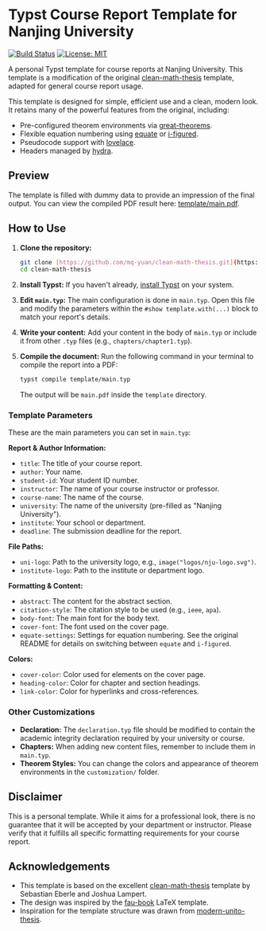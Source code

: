 # Typst Course Report Template for Nanjing University

[![Build Status](https://github.com/mq-yuan/clean-math-thesis/actions/workflows/build.yml/badge.svg)](https://github.com/mq-yuan/clean-math-thesis/actions/workflows/build.yml)
[![License: MIT](https://img.shields.io/badge/License-MIT-success.svg)](https://opensource.org/licenses/MIT)

A personal Typst template for course reports at Nanjing University. This template is a modification of the original [clean-math-thesis](https://github.com/sebaseb98/clean-math-thesis) template, adapted for general course report usage.

This template is designed for simple, efficient use and a clean, modern look. It retains many of the powerful features from the original, including:

- Pre-configured theorem environments via [great-theorems](https://typst.app/universe/package/great-theorems).
- Flexible equation numbering using [equate](https://typst.app/universe/package/equate) or [i-figured](https://typst.app/universe/package/i-figured/).
- Pseudocode support with [lovelace](https://typst.app/universe/package/lovelace).
- Headers managed by [hydra](https://typst.app/universe/package/hydra).

## Preview

The template is filled with dummy data to provide an impression of the final output. You can view the compiled PDF result here: [template/main.pdf](./template/main.pdf).

## How to Use

1.  **Clone the repository:**
    ```bash
    git clone [https://github.com/mq-yuan/clean-math-thesis.git](https://github.com/mq-yuan/clean-math-thesis.git)
    cd clean-math-thesis
    ```

2.  **Install Typst:**
    If you haven't already, [install Typst](https://github.com/typst/typst?tab=readme-ov-file#installation) on your system.

3.  **Edit `main.typ`:**
    The main configuration is done in `main.typ`. Open this file and modify the parameters within the `#show template.with(...)` block to match your report's details.

4.  **Write your content:**
    Add your content in the body of `main.typ` or include it from other `.typ` files (e.g., `chapters/chapter1.typ`).

5.  **Compile the document:**
    Run the following command in your terminal to compile the report into a PDF:
    ```bash
    typst compile template/main.typ
    ```
    The output will be `main.pdf` inside the `template` directory.

### Template Parameters

These are the main parameters you can set in `main.typ`:

**Report & Author Information:**
* `title`: The title of your course report.
* `author`: Your name.
* `student-id`: Your student ID number.
* `instructor`: The name of your course instructor or professor.
* `course-name`: The name of the course.
* `university`: The name of the university (pre-filled as "Nanjing University").
* `institute`: Your school or department.
* `deadline`: The submission deadline for the report.

**File Paths:**
* `uni-logo`: Path to the university logo, e.g., `image("logos/nju-logo.svg")`.
* `institute-logo`: Path to the institute or department logo.

**Formatting & Content:**
* `abstract`: The content for the abstract section.
* `citation-style`: The citation style to be used (e.g., `ieee`, `apa`).
* `body-font`: The main font for the body text.
* `cover-font`: The font used on the cover page.
* `equate-settings`: Settings for equation numbering. See the original README for details on switching between `equate` and `i-figured`.

**Colors:**
* `cover-color`: Color used for elements on the cover page.
* `heading-color`: Color for chapter and section headings.
* `link-color`: Color for hyperlinks and cross-references.

### Other Customizations

-   **Declaration:** The `declaration.typ` file should be modified to contain the academic integrity declaration required by your university or course.
-   **Chapters:** When adding new content files, remember to include them in `main.typ`.
-   **Theorem Styles:** You can change the colors and appearance of theorem environments in the `customization/` folder.

## Disclaimer

This is a personal template. While it aims for a professional look, there is no guarantee that it will be accepted by your department or instructor. Please verify that it fulfills all specific formatting requirements for your course report.

## Acknowledgements

-   This template is based on the excellent [clean-math-thesis](https://typst.app/universe/package/clean-math-thesis) template by Sebastian Eberle and Joshua Lampert.
-   The design was inspired by the [fau-book](https://github.com/FAU-AMMN/fau-book) LaTeX template.
-   Inspiration for the template structure was drawn from [modern-unito-thesis](https://typst.app/universe/package/modern-unito-thesis).
